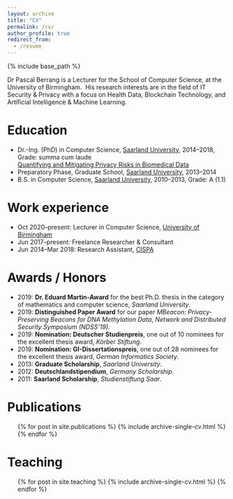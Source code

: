 ```yaml
---
layout: archive
title: "CV"
permalink: /cv/
author_profile: true
redirect_from:
  - /resume
---
```


{% include base_path %}

Dr Pascal Berrang is a Lecturer for the School of Computer Science, at the University of Birmingham.
 His research interests are in the field of IT Security & Privacy with a focus on Health Data, Blockchain Technology, and Artificial Intelligence & Machine Learning.

Education
======
* Dr.-Ing. (PhD) in Computer Science, [Saarland University](https://uni-saarland.de), 2014–2018, Grade: summa cum laude<br>[Quantifying and Mitigating Privacy Risks in Biomedical Data](https://publikationen.sulb.uni-saarland.de/handle/20.500.11880/27145?locale=en)
* Preparatory Phase, Graduate School, [Saarland University](https://uni-saarland.de), 2013–2014
* B.S. in Computer Science, [Saarland University](https://uni-saarland.de), 2010–2013, Grade: A (1.1)

Work experience
======
* Oct 2020–present: Lecturer in Computer Science, [University of Birmingham](https://birmingham.ac.uk)
* Jun 2017–present: Freelance Researcher & Consultant
* Jun 2014–Mar 2018: Research Assistant, [CISPA](https://cispa.saarland)
  
Awards / Honors
======
* 2019: **Dr. Eduard Martin-Award** for the best Ph.D. thesis in the category of mathematics and computer science, *Saarland University*.
* 2019: **Distinguished Paper Award** for our paper *MBeacon: Privacy-Preserving Beacons for DNA Methylation Data*, *Network and Distributed Security Symposium (NDSS’19)*.
* 2019: **Nomination: Deutscher Studienpreis**, one out of 10 nominees for the excellent thesis award, *Körber Stiftung*.
* 2019: **Nomination: GI-Dissertationspreis**, one out of 28 nominees for the excellent thesis award, *German Informatics Society*.
* 2013: **Graduate Scholarship**, *Saarland University*.
* 2012: **Deutschlandstipendium**, *Germany Scholarship*.
* 2011: **Saarland Scholarship**, *Studienstiftung Saar*.

Publications
======
  <ul>{% for post in site.publications %}
    {% include archive-single-cv.html %}
  {% endfor %}</ul>
    
Teaching
======
  <ul>{% for post in site.teaching %}
    {% include archive-single-cv.html %}
  {% endfor %}</ul>
